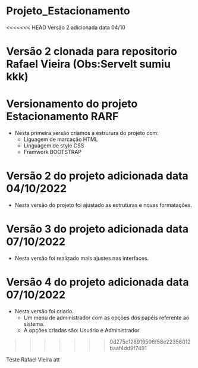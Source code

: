 # Projeto_Estacionamento

<<<<<<< HEAD
Versão 2 adicionada data 04/10

Versão 2 clonada para repositorio Rafael Vieira
(Obs:Servelt sumiu kkk)
=======
# Versionamento do projeto Estacionamento RARF

  - Nesta primeira versão criamos
    a estrurura do projeto com:
      - Liguagem de marcação HTML
      - Linguagem de style CSS
      - Framwork BOOTSTRAP
   
# Versão 2 do projeto adicionada data 04/10/2022

   - Nesta versão do projeto foi ajustado as estruturas e novas formatações.
  
# Versão 3 do projeto adicionada data 07/10/2022

   - Nesta versão foi realizado mais ajustes nas interfaces.
   
# Versão 4 do projeto adicionada data 07/10/2022

   - Nesta versão foi criado.
       - Um menu de administrador com as opções dos papéis referente ao sistema.
       - A opções criadas são: Usuário e Administrador
>>>>>>> 0d275c128919506f58e22356012baaf4dd9f7491


Teste Rafael Vieira
att 